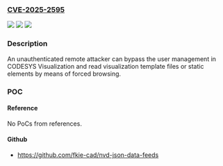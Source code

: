 ### [CVE-2025-2595](https://cve.mitre.org/cgi-bin/cvename.cgi?name=CVE-2025-2595)
![](https://img.shields.io/static/v1?label=Product&message=CODESYS%20Visualization&color=blue)
![](https://img.shields.io/static/v1?label=Version&message=0.0.0.0%3C%204.8.0.0%20&color=brighgreen)
![](https://img.shields.io/static/v1?label=Vulnerability&message=CWE-425%3A%20Direct%20Request%20('Forced%20Browsing')&color=brighgreen)

### Description

An unauthenticated remote attacker can bypass the user management in CODESYS Visualization and read visualization template files or static elements by means of forced browsing.

### POC

#### Reference
No PoCs from references.

#### Github
- https://github.com/fkie-cad/nvd-json-data-feeds

